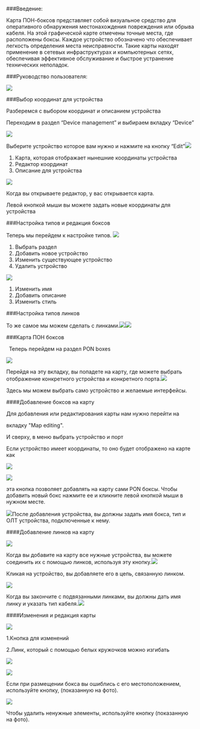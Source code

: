 ###﻿Введение:

Карта ПОН-боксов представляет собой визуальное средство для оперативного обнаружения местонахождения повреждения или обрыва кабеля. На этой графической карте отмечены точные места, где расположены боксы. Каждое устройство обозначено что обеспечивает легкость определения места неисправности. Такие карты находят применение в сетевых инфраструктурах и компьютерных сетях, обеспечивая эффективное обслуживание и быстрое устранение технических неполадок.

###Руководство пользователя:

![](Aspose.Words.11963847-54e1-411e-9b28-b71f79b786dc.001.png)















###Выбор координат для устройства



Разберемся с выбором координат и описанием устройства

Переходим в раздел “Device management” и выбираем вкладку “Device”

![](Aspose.Words.11963847-54e1-411e-9b28-b71f79b786dc.003.png)

Выберите устройство которое вам нужно и нажмите на кнопку “Edit”![](Aspose.Words.11963847-54e1-411e-9b28-b71f79b786dc.004.png)

1. Карта, которая отображает нынешние координаты устройства
1. Редактор координат
1. Описание для устройства

![](Aspose.Words.11963847-54e1-411e-9b28-b71f79b786dc.005.png)

Когда вы открываете редактор, у вас открывается карта. 

Левой кнопкой мыши вы можете задать новые координаты для устройства 







###Настройка типов и редакция боксов

Теперь мы перейдем к настройке типов. ![](Aspose.Words.11963847-54e1-411e-9b28-b71f79b786dc.006.png) 

1. Выбрать раздел 
1. Добавить новое устройство
1. Изменить существующее устройство
1. Удалить устройство

![](Aspose.Words.11963847-54e1-411e-9b28-b71f79b786dc.007.png)

1. Изменить имя
1. Добавить описание
1. Изменить стиль














###Настройка типов линков

То же самое мы можем сделать с линками.![](Aspose.Words.11963847-54e1-411e-9b28-b71f79b786dc.008.png)![](Aspose.Words.11963847-54e1-411e-9b28-b71f79b786dc.009.png)







###Карта ПОН боксов











` `Теперь перейдем на раздел PON boxes

![](Aspose.Words.11963847-54e1-411e-9b28-b71f79b786dc.010.png)

Перейдя на эту вкладку, вы попадете на карту, где можете выбрать отображение конкретного устройства и конкретного порта.![](Aspose.Words.11963847-54e1-411e-9b28-b71f79b786dc.011.png)

Здесь мы можем выбрать само устройство и желаемые интерфейсы.





####Добавление боксов на карту





Для добавления или редактирования карты нам нужно перейти на

вкладку "Map editing".

И сверху, в меню выбрать устройство и порт

Если устройство имеет координаты, то оно будет отображено на карте как

![](Aspose.Words.11963847-54e1-411e-9b28-b71f79b786dc.012.png)

![](Aspose.Words.11963847-54e1-411e-9b28-b71f79b786dc.013.png)

эта кнопка позволяет добавлять на карту сами PON боксы. Чтобы добавить новый бокс нажмите ее и кликните левой кнопкой мыши в нужном месте.

![](Aspose.Words.11963847-54e1-411e-9b28-b71f79b786dc.014.png)После добавления устройства, вы должны задать имя бокса, тип и ОЛТ устройства, подключенные к нему.






####Добавление линков на карту


![](Aspose.Words.11963847-54e1-411e-9b28-b71f79b786dc.015.png)

Когда вы добавите на карту все нужные устройства, вы можете соединить их с помощью линков, используя эту кнопку.![](Aspose.Words.11963847-54e1-411e-9b28-b71f79b786dc.016.png)

Кликая на устройство, вы добавляете его в цепь, связанную линком.

![](Aspose.Words.11963847-54e1-411e-9b28-b71f79b786dc.017.png)

Когда вы закончите с подвязанными линками, вы должны дать имя линку и указать тип кабеля.![](Aspose.Words.11963847-54e1-411e-9b28-b71f79b786dc.018.png)








####Изменения и редакция карты

![](Aspose.Words.11963847-54e1-411e-9b28-b71f79b786dc.019.png)

1\.Кнопка для изменений

2\.Линк, который с помощью белых кружочков можно изгибать

![](Aspose.Words.11963847-54e1-411e-9b28-b71f79b786dc.020.png)



![](Aspose.Words.11963847-54e1-411e-9b28-b71f79b786dc.021.png)

Если при размещении бокса вы ошиблись с его местоположением, используйте кнопку, (показанную на фото).



![](Aspose.Words.11963847-54e1-411e-9b28-b71f79b786dc.022.png)

Чтобы удалить ненужные элементы, используйте кнопку (показанную на фото).

